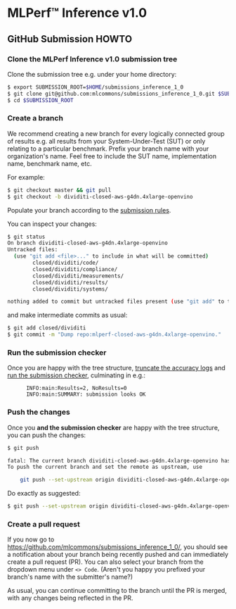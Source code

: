 # MLPerf™ Inference v1.0

## GitHub Submission HOWTO

### Clone the MLPerf Inference v1.0 submission tree

Clone the submission tree e.g. under your home directory:

```bash
$ export SUBMISSION_ROOT=$HOME/submissions_inference_1_0
$ git clone git@github.com:mlcommons/submissions_inference_1_0.git $SUBMISSION_ROOT
$ cd $SUBMISSION_ROOT
```

### Create a branch

We recommend creating a new branch for every logically connected group of
results e.g. all results from your System-Under-Test (SUT) or only relating to
a particular benchmark. Prefix your branch name with your organization's name.
Feel free to include the SUT name, implementation name, benchmark name, etc.

For example:

```bash
$ git checkout master && git pull
$ git checkout -b dividiti-closed-aws-g4dn.4xlarge-openvino
```

Populate your branch according to the [submission rules](https://github.com/mlcommons/policies/blob/master/submission_rules.adoc#directory-structure).

You can inspect your changes:

```bash
$ git status
On branch dividiti-closed-aws-g4dn.4xlarge-openvino
Untracked files:
  (use "git add <file>..." to include in what will be committed)
        closed/dividiti/code/
        closed/dividiti/compliance/
        closed/dividiti/measurements/
        closed/dividiti/results/
        closed/dividiti/systems/

nothing added to commit but untracked files present (use "git add" to track)
```

and make intermediate commits as usual:

```bash
$ git add closed/dividiti
$ git commit -m "Dump repo:mlperf-closed-aws-g4dn.4xlarge-openvino."
```

### Run the submission checker

Once you are happy with the tree structure, [truncate the accuracy logs](https://github.com/mlcommons/inference/blob/master/tools/submission/truncate_accuracy_log.py) and [run the submission checker](https://github.com/mlcommons/inference/blob/master/tools/submission/submission-checker.py), culminating in e.g.:

```
      INFO:main:Results=2, NoResults=0
      INFO:main:SUMMARY: submission looks OK
```

### Push the changes

Once you **and the submission checker** are happy with the tree structure, you can push the changes:

```bash
$ git push

fatal: The current branch dividiti-closed-aws-g4dn.4xlarge-openvino has no upstream branch.
To push the current branch and set the remote as upstream, use

    git push --set-upstream origin dividiti-closed-aws-g4dn.4xlarge-openvino
```

Do exactly as suggested:

```bash
$ git push --set-upstream origin dividiti-closed-aws-g4dn.4xlarge-openvino
```

### Create a pull request

If you now go to https://github.com/mlcommons/submissions_inference_1_0/, you should see a notification
about your branch being recently pushed and can immediately create a pull request (PR).
You can also select your branch from the dropdown menu under `<> Code`. (Aren't you happy you prefixed your branch's name with the submitter's name?)

As usual, you can continue committing to the branch until the PR is merged, with any changes
being reflected in the PR.

